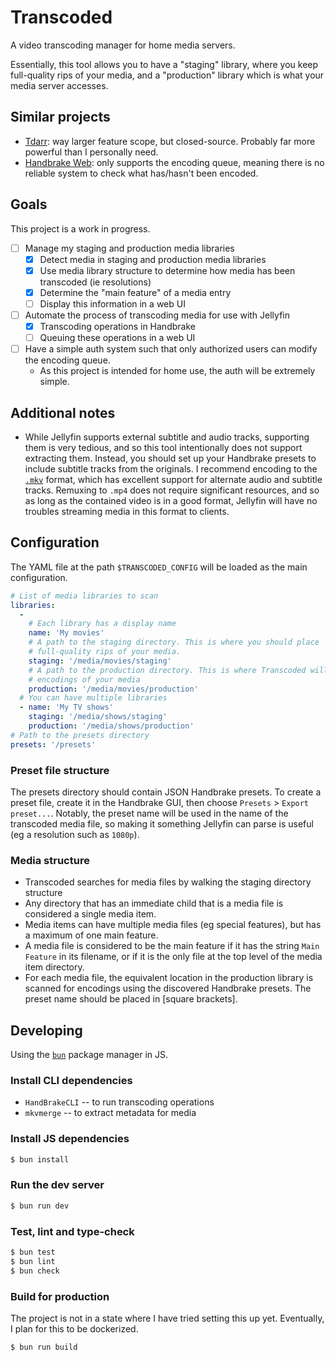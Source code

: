 # Transcoded

A video transcoding manager for home media servers.

Essentially, this tool allows you to have a "staging" library, where you keep
full-quality rips of your media, and a "production" library which is what your
media server accesses.

## Similar projects

* [Tdarr](https://home.tdarr.io/): way larger feature scope, but closed-source.
  Probably far more powerful than I personally need.
* [Handbrake Web](https://github.com/TheNickOfTime/handbrake-web): only supports
  the encoding queue, meaning there is no reliable system to check what
  has/hasn't been encoded.

## Goals

This project is a work in progress.

* [ ] Manage my staging and production media libraries
    * [x] Detect media in staging and production media libraries
    * [x] Use media library structure to determine how media has been transcoded
          (ie resolutions)
    * [x] Determine the "main feature" of a media entry
    * [ ] Display this information in a web UI
* [ ] Automate the process of transcoding media for use with Jellyfin
    * [x] Transcoding operations in Handbrake
    * [ ] Queuing these operations in a web UI
* [ ] Have a simple auth system such that only authorized users can modify the
      encoding queue.
    * As this project is intended for home use, the auth will be extremely
      simple.

## Additional notes

* While Jellyfin supports external subtitle and audio tracks, supporting them is
  very tedious, and so this tool intentionally does not support extracting
  them. Instead, you should set up your Handbrake presets to include subtitle
  tracks from the originals. I recommend encoding to the
  [`.mkv`](https://en.wikipedia.org/wiki/Matroska) format, which has excellent
  support for alternate audio and subtitle tracks. Remuxing to `.mp4` does not
  require significant resources, and so as long as the contained video is in a
  good format, Jellyfin will have no troubles streaming media in this format to
  clients.

## Configuration

The YAML file at the path `$TRANSCODED_CONFIG` will be loaded as the main
configuration.

```yaml
# List of media libraries to scan
libraries:
  -
    # Each library has a display name
    name: 'My movies'
    # A path to the staging directory. This is where you should place
    # full-quality rips of your media.
    staging: '/media/movies/staging'
    # A path to the production directory. This is where Transcoded will place
    # encodings of your media
    production: '/media/movies/production'
  # You can have multiple libraries
  - name: 'My TV shows'
    staging: '/media/shows/staging'
    production: '/media/shows/production'
# Path to the presets directory
presets: '/presets'
```

### Preset file structure

The presets directory should contain JSON Handbrake presets. To create a preset
file, create it in the Handbrake GUI, then choose `Presets` >
`Export preset...`. Notably, the preset name will be used in the name of the
transcoded media file, so making it something Jellyfin can parse is useful (eg
a resolution such as `1080p`).

### Media structure

* Transcoded searches for media files by walking the staging directory structure
* Any directory that has an immediate child that is a media file is considered
  a single media item.
* Media items can have multiple media files (eg special features), but has a
  maximum of one main feature.
* A media file is considered to be the main feature if it has the string
  `Main Feature` in its filename, or if it is the only file at the top level of
  the media item directory.
* For each media file, the equivalent location in the production library is 
  scanned for encodings using the discovered Handbrake presets. The preset name
  should be placed in [square brackets].

## Developing

Using the [`bun`](https://bun.com/) package manager in JS.

### Install CLI dependencies

* `HandBrakeCLI` -- to run transcoding operations
* `mkvmerge` -- to extract metadata for media

### Install JS dependencies

```sh
$ bun install
```

### Run the dev server

```sh
$ bun run dev
```

### Test, lint and type-check

```sh
$ bun test
$ bun lint
$ bun check
```

### Build for production

The project is not in a state where I have tried setting this up yet.
Eventually, I plan for this to be dockerized.

```sh
$ bun run build
```
